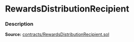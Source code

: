 # RewardsDistributionRecipient

### Description <a href="description" id="description"></a>

**Source:** [contracts/RewardsDistributionRecipient.sol](https://github.com/perifinance/peri-finance/blob/master/contracts/RewardsDistributionRecipient.sol)
